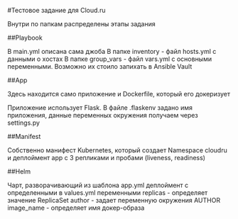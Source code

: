 #Тестовое задание для Cloud.ru

Внутри по папкам распределены этапы задания

##Playbook

В main.yml описана сама джоба
В папке inventory - файл hosts.yml с данными о хостах
В папке group_vars - файл vars.yml с основными переменными. Возможно их стоило запихать в Ansible Vault

##App

Здесь находится само приложение и Dockerfile, который его докеризует

Приложение использует Flask. В файле .flaskenv задано имя приложения, данные переменных окружения получаем через settings.py

##Manifest

Собственно манифест Kubernetes, который создает Namespace cloudru и деплоймент app с 3 репликами и пробами (liveness, readiness)

##Helm

Чарт, разворачивающий из шаблона app.yml деплоймент с определенными в values.yml переменными
replicas - определяет значение ReplicaSet
author - задает переменную окружения AUTHOR
image_name - определяет имя докер-образа